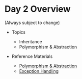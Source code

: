 # Day 2 Overview

(Always subject to change)

- Topics
  - Inheritance
  - Polymorphism & Abstraction

- Reference Materials
  - [Polymorphism & Abstraction](https://docs.google.com/a/wecancodeit.org/presentation/d/1fNnwqiN9c_5dyRFyV5YsbZQ2aPdvWTXgnSnTSg79mZ8/edit?usp=sharing)
  - [Exception Handling](https://docs.google.com/presentation/d/1eopuNu6enOy67_P2IXhjINhHA1EKoXsXtH4yEMhsbo4/edit?usp=sharing)

